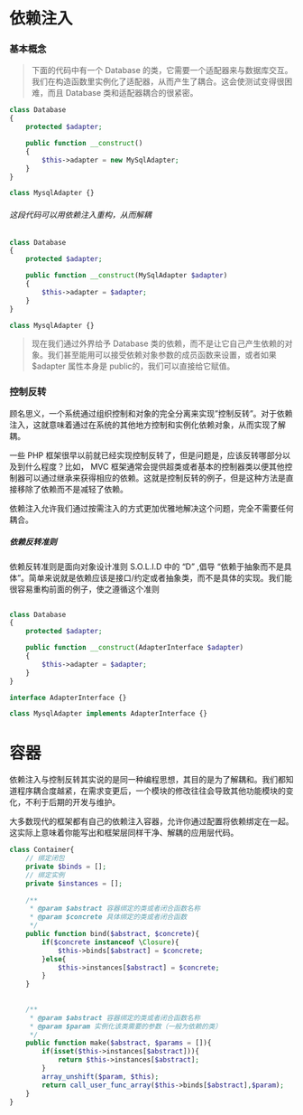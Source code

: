 # 依赖注入

### 基本概念
> 下面的代码中有一个 Database 的类，它需要一个适配器来与数据库交互。我们在构造函数里实例化了适配器，从而产生了耦合。这会使测试变得很困难，而且 Database 类和适配器耦合的很紧密。

```php
class Database
{
    protected $adapter;

    public function __construct()
    {
        $this->adapter = new MySqlAdapter;
    }
}

class MysqlAdapter {}
```

###### 这段代码可以用依赖注入重构，从而解耦
```php
class Database
{
    protected $adapter;

    public function __construct(MySqlAdapter $adapter)
    {
        $this->adapter = $adapter;
    }
}

class MysqlAdapter {}
```
> 现在我们通过外界给予 Database 类的依赖，而不是让它自己产生依赖的对象。我们甚至能用可以接受依赖对象参数的成员函数来设置，或者如果 $adapter 属性本身是 public的，我们可以直接给它赋值。


### 控制反转
顾名思义，一个系统通过组织控制和对象的完全分离来实现”控制反转”。对于依赖注入，这就意味着通过在系统的其他地方控制和实例化依赖对象，从而实现了解耦。

一些 PHP 框架很早以前就已经实现控制反转了，但是问题是，应该反转哪部分以及到什么程度？比如， MVC 框架通常会提供超类或者基本的控制器类以便其他控制器可以通过继承来获得相应的依赖。这就是控制反转的例子，但是这种方法是直接移除了依赖而不是减轻了依赖。

依赖注入允许我们通过按需注入的方式更加优雅地解决这个问题，完全不需要任何耦合。

##### 依赖反转准则
依赖反转准则是面向对象设计准则 S.O.L.I.D 中的 “D” ,倡导 “依赖于抽象而不是具体”。简单来说就是依赖应该是接口/约定或者抽象类，而不是具体的实现。我们能很容易重构前面的例子，使之遵循这个准则

```php
    
class Database
{
    protected $adapter;

    public function __construct(AdapterInterface $adapter)
    {
        $this->adapter = $adapter;
    }
}

interface AdapterInterface {}

class MysqlAdapter implements AdapterInterface {}

```

#  容器

依赖注入与控制反转其实说的是同一种编程思想，其目的是为了解耦和。我们都知道程序耦合度越紧，在需求变更后，一个模块的修改往往会导致其他功能模块的变化，不利于后期的开发与维护。

大多数现代的框架都有自己的依赖注入容器，允许你通过配置将依赖绑定在一起。这实际上意味着你能写出和框架层同样干净、解耦的应用层代码。

```php
class Container{
    // 绑定闭包
    private $binds = [];
    // 绑定实例
    private $instances = [];
    
    /**
     * @param $abstract 容器绑定的类或者闭合函数名称
     * @param $concrete 具体绑定的类或者闭合函数
     */
    public function bind($abstract, $concrete){
        if($concrete instanceof \Closure){
            $this->binds[$abstract] = $concrete;
        }else{
            $this->instances[$abstract] = $concrete;
        }
    }
    
    
    /**
     * @param $abstract 容器绑定的类或者闭合函数名称
     * @param $param 实例化该类需要的参数（一般为依赖的类）
     */
    public function make($abstract, $params = []){
        if(isset($this->instances[$abstract])){
            return $this->instances[$abstract];
        }
        array_unshift($param, $this);
        return call_user_func_array($this->binds[$abstract],$param);
    }
}

```